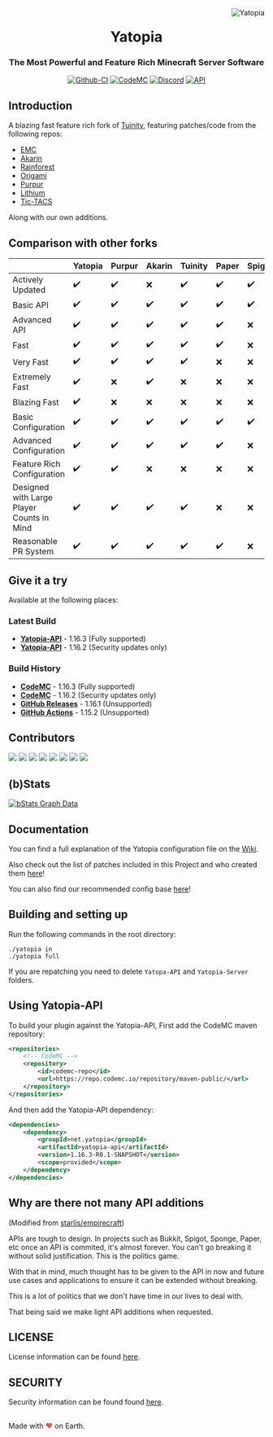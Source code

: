 <img src="https://raw.githubusercontent.com/YatopiaMC/Yatopia/ver/1.16.3/images/yatopia-shadow.png" alt="Yatopia" align="right">
<div align="center">
  <h1>Yatopia</h1>
  <h3>The Most Powerful and Feature Rich Minecraft Server Software</h3>

[![Github-CI](https://github.com/YatopiaMC/Yatopia/workflows/CI/badge.svg)](https://github.com/YatopiaMC/Yatopia/actions?query=workflow%3ACI)
[![CodeMC](https://ci.codemc.io/buildStatus/icon?job=YatopiaMC%2FYatopia%2Fver%252F1.16.3)](https://ci.codemc.io/job/YatopiaMC/job/Yatopia/job/ver%252F1.16.3/)
[![Discord](https://img.shields.io/discord/342814924310970398?color=%237289DA&label=Discord&logo=discord&logoColor=white)](https://discord.io/YatopiaMC)
[![API](https://img.shields.io/website?down_color=lightgrey&down_message=offline&label=API&up_color=green&up_message=online&url=http%3A%2F%2Fapi.yatopia.net%2F)](https://api.yatopia.net/v2/latestBuild?branch=ver/1.16.3)
</div>

## Introduction ##

A blazing fast feature rich fork of [Tuinity](https://github.com/Spottedleaf/Tuinity), featuring patches/code from the following repos:

* [EMC](https://github.com/starlis/empirecraft)
* [Akarin](https://github.com/Akarin-project/Akarin)
* [Rainforest](https://github.com/Proximyst/Rainforest)
* [Origami](https://github.com/Minebench/Origami)
* [Purpur](https://github.com/pl3xgaming/Purpur)
* [Lithium](https://github.com/jellysquid3/lithium-fabric)
* [Tic-TACS](https://github.com/gegy1000/tic-tacs/)

Along with our own additions.

## Comparison with other forks ##

|                                           | Yatopia | Purpur | Akarin | Tuinity | Paper | Spigot | Bukkit | Vanillia | 
|-------------------------------------------|---------|--------|--------|---------|-------|--------|--------|----------| 
| Actively Updated                          | ✔️      | ✔️     | ❌      | ✔️      | ✔️    | ✔️     | ✔️     | ❌        | 
| Basic API                                 | ✔️      | ✔️     | ✔️     | ✔️      | ✔️    | ✔️     | ✔️     | ❌        | 
| Advanced API                              | ✔️      | ✔️     | ✔️     | ✔️      | ✔️    | ❌      | ❌      | ❌        | 
| Fast                                      | ✔️      | ✔️     | ✔️     | ✔️      | ✔️    | ❌      | ❌      | ❌        | 
| Very Fast                                 | ✔️      | ✔️     | ✔️     | ✔️      | ❌     | ❌      | ❌      | ❌        | 
| Extremely Fast                            | ✔️      | ❌      | ✔️     | ❌       | ❌     | ❌      | ❌      | ❌        | 
| Blazing Fast                              | ✔️      | ❌      | ❌      | ❌       | ❌     | ❌      | ❌      | ❌        | 
| Basic Configuration                       | ✔️      | ✔️     | ✔️     | ✔️      | ✔️    | ✔️     | ✔️     | ❌        | 
| Advanced Configuration                    | ✔️      | ✔️     | ✔️     | ✔️      | ✔️    | ❌      | ❌      | ❌        | 
| Feature Rich Configuration                | ✔️      | ✔️     | ❌      | ❌       | ❌     | ❌      | ❌      | ❌        | 
| Designed with Large Player Counts in Mind | ✔️      | ✔️     | ✔️     | ✔️      | ❌     | ❌      | ❌      | ❌        |
| Reasonable PR System                       | ✔️      | ✔️     | ✔️     | ✔️      | ✔️    | ❌      | ❌      | ❌        | 

## Give it a try ##

Available at the following places:

### Latest Build ###

* **[Yatopia-API](https://api.yatopia.net/v2/latestBuild/download?1.16.3=:1.16.3)** - 1.16.3 (Fully supported)
* **[Yatopia-API](https://api.yatopia.net/v2/latestBuild/download?1.16.2=:1.16.2)** - 1.16.2 (Security updates only)

### Build History ###

* **[CodeMC](https://ci.codemc.io/job/YatopiaMC/job/Yatopia/job/ver%252F1.16.3/)** - 1.16.3 (Fully supported)
* **[CodeMC](https://ci.codemc.io/job/YatopiaMC/job/Yatopia/job/ver%252F1.16.2/)** - 1.16.2 (Security updates only)
* **[GitHub Releases](https://github.com/YatopiaMC/Yatopia/releases/tag/1.16.1)** - 1.16.1 (Unsupported)
* **[GitHub Actions](https://github.com/YatopiaMC/Yatopia/actions?query=branch%3Aver%2F1.15.2+is%3Asuccess+event%3Apush)** - 1.15.2 (Unsupported)

## Contributors ##

[![](https://sourcerer.io/fame/budgidiere/YatopiaMC/Yatopia/images/0)](https://sourcerer.io/fame/budgidiere/YatopiaMC/Yatopia/links/0)
[![](https://sourcerer.io/fame/budgidiere/YatopiaMC/Yatopia/images/1)](https://sourcerer.io/fame/budgidiere/YatopiaMC/Yatopia/links/1)
[![](https://sourcerer.io/fame/budgidiere/YatopiaMC/Yatopia/images/2)](https://sourcerer.io/fame/budgidiere/YatopiaMC/Yatopia/links/2)
[![](https://sourcerer.io/fame/budgidiere/YatopiaMC/Yatopia/images/3)](https://sourcerer.io/fame/budgidiere/YatopiaMC/Yatopia/links/3)
[![](https://sourcerer.io/fame/budgidiere/YatopiaMC/Yatopia/images/4)](https://sourcerer.io/fame/budgidiere/YatopiaMC/Yatopia/links/4)
[![](https://sourcerer.io/fame/budgidiere/YatopiaMC/Yatopia/images/5)](https://sourcerer.io/fame/budgidiere/YatopiaMC/Yatopia/links/5)
[![](https://sourcerer.io/fame/budgidiere/YatopiaMC/Yatopia/images/6)](https://sourcerer.io/fame/budgidiere/YatopiaMC/Yatopia/links/6)
[![](https://sourcerer.io/fame/budgidiere/YatopiaMC/Yatopia/images/7)](https://sourcerer.io/fame/budgidiere/YatopiaMC/Yatopia/links/7)

## (b)Stats ##

[![bStats Graph Data](https://bstats.org/signatures/server-implementation/Yatopia.svg)](https://bstats.org/plugin/server-implementation/Yatopia)

## Documentation ##

You can find a full explanation of the Yatopia configuration file on the [Wiki](https://github.com/YatopiaMC/Yatopia/wiki).

Also check out the list of patches included in this Project and who created them [here](PATCHES.md)!

You can also find our recommended config base [here](https://github.com/YatopiaMC/Yatopia/wiki/Configurations-Parameters-recommended)!

## Building and setting up ##

Run the following commands in the root directory:

```shell
./yatopia in
./yatopia full
```

If you are repatching you need to delete `Yatopa-API` and `Yatopia-Server` folders.

## Using Yatopia-API ##

To build your plugin against the Yatopia-API,
First add the CodeMC maven repository:
```xml
<repositories>
    <!-- CodeMC -->
    <repository>
        <id>codemc-repo</id>
        <url>https://repo.codemc.io/repository/maven-public/</url>
    </repository>
</repositories>
```

And then add the Yatopia-API dependency:
```xml
<dependencies>
    <dependency>
        <groupId>net.yatopia</groupId>
        <artifactId>yatopia-api</artifactId>
        <version>1.16.3-R0.1-SNAPSHOT</version>
        <scope>provided</scope>
    </dependency>
</dependencies>
```

## Why are there not many API additions ##

(Modified from [starlis/empirecraft](https://github.com/starlis/empirecraft/))
<p>
APIs are tough to design. In projects such as Bukkit, Spigot, Sponge, Paper, etc once an API is commited, it's almost forever. You can't go breaking it without solid justification. This is the politics game.

With that in mind, much thought has to be given to the API in now and future use cases and applications to ensure it can be extended without breaking.

This is a lot of politics that we don't have time in our lives to deal with. 

That being said we make light API additions when requested.
</p>

## LICENSE ##

License information can be found [here](https://github.com/YatopiaMC/Yatopia/blob/ver/1.16.3/Licensing/LICENSE.md).

## SECURITY ##

Security information can be found found [here](https://github.com/YatopiaMC/Yatopia/blob/ver/1.16.3/SECURITY.md).

##

Made with <span style="color: #e25555;">&#9829;</span> on Earth.
